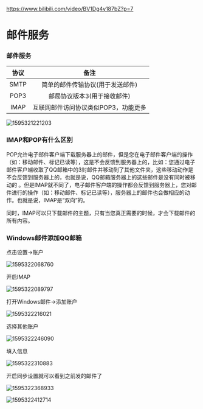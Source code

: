  https://www.bilibili.com/video/BV1Dg4y187bZ?p=7 

# 邮件服务

### 邮件服务

| 协议 |                 备注                 |
| :--: | :----------------------------------: |
| SMTP |   简单的邮件传输协议(用于发送邮件)   |
| POP3 |     邮局协议版本3(用于接收邮件)      |
| IMAP | 互联网邮件访问协议类似POP3，功能更多 |

![1595321221203](邮件服务.assets/1595321221203.png)

### IMAP和POP有什么区别

POP允许电子邮件客户端下载服务器上的邮件，但是您在电子邮件客户端的操作（如：移动邮件、标记已读等），这是不会反馈到服务器上的，比如：您通过电子邮件客户端收取了QQ邮箱中的3封邮件并移动到了其他文件夹，这些移动动作是不会反馈到服务器上的，也就是说，QQ邮箱服务器上的这些邮件是没有同时被移动的 。但是IMAP就不同了，电子邮件客户端的操作都会反馈到服务器上，您对邮件进行的操作（如：移动邮件、标记已读等），服务器上的邮件也会做相应的动作。也就是说，IMAP是“双向”的。

同时，IMAP可以只下载邮件的主题，只有当您真正需要的时候，才会下载邮件的所有内容。

### Windows邮件添加QQ邮箱

点击设置->账户

![1595322068760](邮件服务.assets/1595322068760.png)

开启IMAP

![1595322089797](邮件服务.assets/1595322089797.png)

打开Windows邮件->添加账户

![1595322216021](邮件服务.assets/1595322216021.png)

选择其他账户

![1595322246090](邮件服务.assets/1595322246090.png)

填入信息

![1595322310883](邮件服务.assets/1595322310883.png)

开启同步设置就可以看到之前发的邮件了

![1595322368933](邮件服务.assets/1595322368933.png)

![1595322412714](邮件服务.assets/1595322412714.png)
